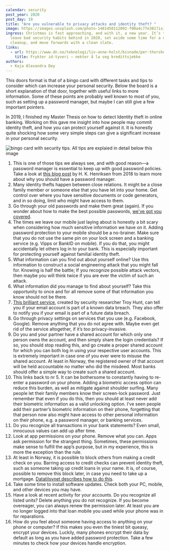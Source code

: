 ```yaml
---
calendar: security
post_year: 2020
post_day: 19
title: "Are you vulnerable to privacy attacks and identity theft? "
image: https://images.unsplash.com/photo-1481450112092-f00a4c77e381?ixid=MXwxMjA3fDB8MHxwaG90by1wYWdlfHx8fGVufDB8fHw%3D&ixlib=rb-1.2.1&auto=format&fit=crop&w=1014&q=80
ingress: Christmas is fast approaching, and with it, a new year. It’s time to
  leave bad security habits behind in 2020, set aside some time for a digital
  cleanup, and move forwards with a clean slate.
links:
  - url: https://www.dn.no/teknologi/liv-anne-holst/bisnode/per-thorsheim/frykter-id-tyveri-nekter-a-la-seg-kredittsjekke/2-1-561488
    title: Frykter id-tyveri – nekter å la seg kredittsjekke
authors:
  - Kaja Alexandra Dey
---
```

This doors format is that of a bingo card with different tasks and tips to consider which can increase your personal security. Below the board is a short explanation of that door, together with useful links to more information. Some of these points are probably well known to most of you, such as setting up a password manager, but maybe I can still give a few important pointers. 

In 2019, I finished my Master Thesis on how to detect Identity theft in online banking. Working on this gave me insight into how people may commit identity theft, and how you can protect yourself against it. It is honestly quite shocking how some very simple steps can give a significant increase in your personal security.

![bingo card with security tips. All tips are explaied in detail below this image](/assets/bingo.jpg)

1. This is one of those tips we always see, and with good reason—a password manager is essential to keep up with good password policies. Take a look at [this blog post](<1. https://security.christmas/2018/16>) by H. K. Henriksen from 2018 to learn more about why you should have a password manager.
2. Many identity thefts happen between close relations. It might be a close family member or someone else that you have let into your home. Get control over where you have sensitive documents or code generators, and in so doing, limit who might have access to them. 
3. Go through your old passwords and make them great (again). If you wonder about how to make the best possible passwords, [we've got you covered](<1. https://security.christmas/2018/19>).
4. The times we leave our mobile just laying about is honestly a bit scary when considering how much sensitive information we have on it. Adding password protection to your mobile should be a no-brainer. Make sure that you do not use the same pin on your lock screen and a banking service (e.g. Vipps or BankID on mobile). If you do that, you might accidentally let others log in to your bank. This is especially important for protecting yourself against familial identity theft.
5. What information can you find out about yourself online? Use this information to construct a social engineering attack that you might fall for.  Knowing is half the battle; If you recognize possible attack vectors, then maybe you will think twice if you are ever the victim of such an attack. 
6. What information did you manage to find about yourself? Take this opportunity to once and for all remove some of that information you know should not be there. 
7. [This brilliant service](https://haveibeenpwned.com/), created by security researcher Troy Hunt, can tell you if your email account is part of a known data breach. They also offer to notify you if your email is part of a future data breach.  
8. Go through privacy settings on services that you use (e.g.  Facebook, Google). Remove anything that you do not agree with. Maybe even get rid of the service altogether, if it’s too privacy-invasive.
9. Do you and your partner have a shared account for which only one person owns the account, and then simply share the login credentials? If so, you should stop reading this, and go create a proper shared account for which you can both log in using your respective user accounts. This is extremely important in case one of you ever were to misuse the shared account. At least in Norway, the registered owner of that account will be held accountable no matter who did the misdeed. Most banks should offer a simple way to create such a shared account. 
10. This links back to nr 5. It can be bothersome to constantly having to re-enter a password on your phone. Adding a biometric access option can reduce this burden, as well as mitigate against shoulder surfing. Many people let their family members know their screen-lock password. Just remember that even if you do this, then you should at least never add their biometric information as a valid unlocking option. I’ve seen people add their partner’s biometric information on their phone, forgetting that that person now also might have access to other personal information on their phone, e.g. a password manager, or banking services. 
11. Do you recognize all transactions in your bank statements? Even small, innocuous values can add up after time. 
12. Look at app permissions on your phone. Remove what you can. Apps ask permission for the strangest thing. Sometimes, these permissions make sense to fulfill the app’s purpose, but in my experience, this is more the exception than the rule.  
13. At least in Norway, it is possible to block others from making a credit check on you. Barring access to credit checks can prevent identity theft, such as someone taking up credit loans in your name. It is, of course, possible to remove this block later, in case you need to take up a mortgage. [Datatilsynet describes how to do this](<1. https://www.datatilsynet.no/personvern-pa-ulike-omrader/kundehandtering-handel-og-medlemskap/kredittvurdering/>).
14. Take some time to install software updates. Check both your PC, mobile, and other devices you may have.
15. Have a look at recent activity for your accounts. Do you recognize all listed units? Delete anything you do not recognize. If you become overeager, you can always renew the permission later. At least you are no longer logged into that loan mobile you used while your phone was in for reparations. 
16. How do you feel about someone having access to anything on your phone or computer?  If this makes you even the tiniest bit queasy, encrypt your devices. Luckily, many phones encrypt their data by default as long as you have added password protection. Take a few minutes to check how your devices handle encryption.